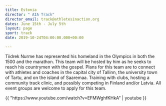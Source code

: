 ```yaml
---
title: Estonia
director: " AIA Track"
director_email: track@athletesinaction.org
dates: June 15th - July 5th
layout: page
sport: track
date: 2019-10-24T04:00:00.000+00:00

---
```

Tiidrek Nurme has represented his homeland in the Olympics in both the 1500 and the marathon. This team will be hosted by him as he seeks to reach his countrymen with the gospel. Plans for this team are to connect with athletes and coaches in the capital city of Tallinn, the university town of Tartu, and on the island of Saaremaa. Training with clubs, hosting a community track clinic, and possibly competing in Finland and/or Latvia. All event groups are welcome to apply for this team.

<div class="videowrapper">
    {{ "https://www.youtube.com/watch?v=EFMWghfKHkA" | youtube }}
</div>